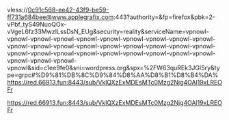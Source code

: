 vless://0c91c568-ee42-43f9-be59-ff731a684bee@www.applegrafix.com:443?authority=&fp=firefox&pbk=2-vPbf_tyS49NuoQOx-vVgeL6fz33MwzILssDsN_EUg&security=reality&serviceName=vpnowl-vpnowl-vpnowl-vpnowl-vpnowl-vpnowl-vpnowl-vpnowl-vpnowl-vpnowl-vpnowl-vpnowl-vpnowl-vpnowl-vpnowl-vpnowl-vpnowl-vpnowl-vpnowl-vpnowl-vpnowl-vpnowl-vpnowl-vpnowl-vpnowl-vpnowl-vpnowl-vpnowl-vpnowl-vpnowl-vpnowl-vpnowl&sid=c1ee9fe0&sni=wordpress.org&spx=%2FW63quREk3JGlSry&type=grpc#%D9%81%DB%8C%D9%84%D8%AA%D8%B1%D8%B4%DA%
https://red.66913.fun:8443/sub/VklQXzExMDEsMTc0Mzg2Njg4OAl19xLREOFr

https://red.66913.fun:8443/sub/VklQXzExMDEsMTc0Mzg2Njg4OAl19xLREOFr
